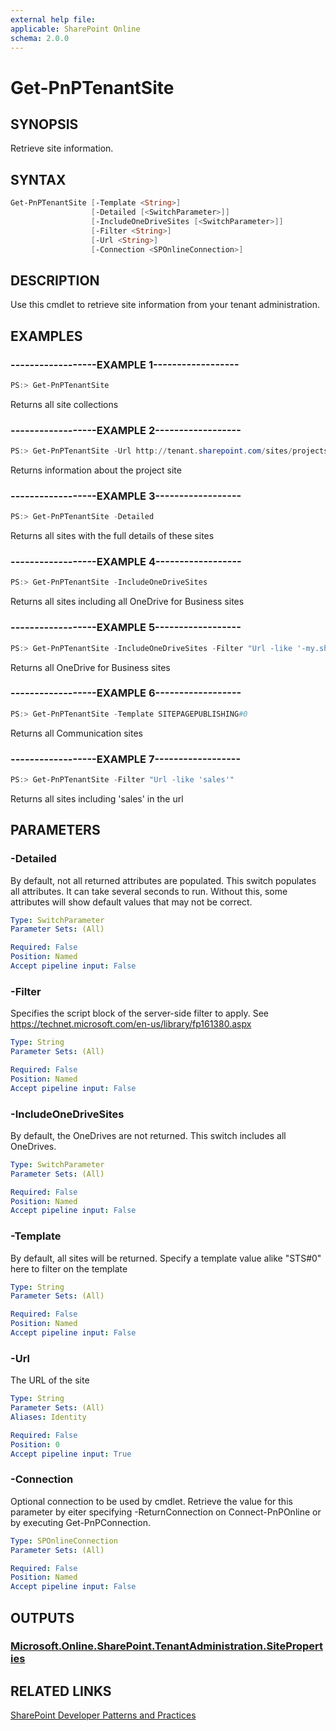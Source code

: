 ```yaml
---
external help file:
applicable: SharePoint Online
schema: 2.0.0
---
```

# Get-PnPTenantSite

## SYNOPSIS
Retrieve site information.

## SYNTAX 

```powershell
Get-PnPTenantSite [-Template <String>]
                  [-Detailed [<SwitchParameter>]]
                  [-IncludeOneDriveSites [<SwitchParameter>]]
                  [-Filter <String>]
                  [-Url <String>]
                  [-Connection <SPOnlineConnection>]
```

## DESCRIPTION
Use this cmdlet to retrieve site information from your tenant administration.

## EXAMPLES

### ------------------EXAMPLE 1------------------
```powershell
PS:> Get-PnPTenantSite
```

Returns all site collections

### ------------------EXAMPLE 2------------------
```powershell
PS:> Get-PnPTenantSite -Url http://tenant.sharepoint.com/sites/projects
```

Returns information about the project site

### ------------------EXAMPLE 3------------------
```powershell
PS:> Get-PnPTenantSite -Detailed
```

Returns all sites with the full details of these sites

### ------------------EXAMPLE 4------------------
```powershell
PS:> Get-PnPTenantSite -IncludeOneDriveSites
```

Returns all sites including all OneDrive for Business sites

### ------------------EXAMPLE 5------------------
```powershell
PS:> Get-PnPTenantSite -IncludeOneDriveSites -Filter "Url -like '-my.sharepoint.com/personal/'"
```

Returns all OneDrive for Business sites

### ------------------EXAMPLE 6------------------
```powershell
PS:> Get-PnPTenantSite -Template SITEPAGEPUBLISHING#0
```

Returns all Communication sites

### ------------------EXAMPLE 7------------------
```powershell
PS:> Get-PnPTenantSite -Filter "Url -like 'sales'" 
```

Returns all sites including 'sales' in the url

## PARAMETERS

### -Detailed
By default, not all returned attributes are populated. This switch populates all attributes. It can take several seconds to run. Without this, some attributes will show default values that may not be correct.

```yaml
Type: SwitchParameter
Parameter Sets: (All)

Required: False
Position: Named
Accept pipeline input: False
```

### -Filter
Specifies the script block of the server-side filter to apply. See https://technet.microsoft.com/en-us/library/fp161380.aspx

```yaml
Type: String
Parameter Sets: (All)

Required: False
Position: Named
Accept pipeline input: False
```

### -IncludeOneDriveSites
By default, the OneDrives are not returned. This switch includes all OneDrives.

```yaml
Type: SwitchParameter
Parameter Sets: (All)

Required: False
Position: Named
Accept pipeline input: False
```

### -Template
By default, all sites will be returned. Specify a template value alike "STS#0" here to filter on the template

```yaml
Type: String
Parameter Sets: (All)

Required: False
Position: Named
Accept pipeline input: False
```

### -Url
The URL of the site

```yaml
Type: String
Parameter Sets: (All)
Aliases: Identity

Required: False
Position: 0
Accept pipeline input: True
```

### -Connection
Optional connection to be used by cmdlet. Retrieve the value for this parameter by eiter specifying -ReturnConnection on Connect-PnPOnline or by executing Get-PnPConnection.

```yaml
Type: SPOnlineConnection
Parameter Sets: (All)

Required: False
Position: Named
Accept pipeline input: False
```

## OUTPUTS

### [Microsoft.Online.SharePoint.TenantAdministration.SiteProperties](https://msdn.microsoft.com/en-us/library/microsoft.online.sharepoint.tenantadministration.siteproperties.aspx)

## RELATED LINKS

[SharePoint Developer Patterns and Practices](http://aka.ms/sppnp)